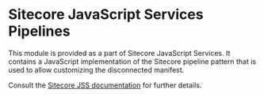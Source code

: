 # Sitecore JavaScript Services Pipelines

This module is provided as a part of Sitecore JavaScript Services. It contains a JavaScript implementation of the Sitecore pipeline pattern that is used to allow customizing the disconnected manifest.

Consult the [Sitecore JSS documentation](https://jss.sitecore.com) for further details.
